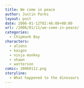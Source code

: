 ```yaml
---
title: We come in peace
author: Justin Parks
layout: post
date: 2006-01-12T02:46:08+00:00
url: /2006/01/11/we-come-in-peace/
categories:
  - Chipmunk Bay
characters:
  - aliens
  - kaigon
  - ninja monkey
  - shawn
  - watterson
comic: 20060112.png 
storyline:
  - What happened to the dinosaurs
---
```

